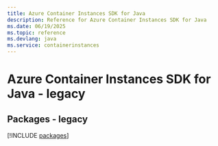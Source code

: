```yaml
---
title: Azure Container Instances SDK for Java
description: Reference for Azure Container Instances SDK for Java
ms.date: 06/19/2025
ms.topic: reference
ms.devlang: java
ms.service: containerinstances
---
```

# Azure Container Instances SDK for Java - legacy
## Packages - legacy
[!INCLUDE [packages](container-instances-index.md)]